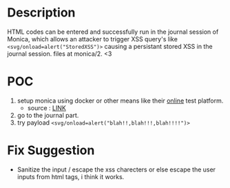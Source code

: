 # Description
HTML codes can be entered and successfully run in the journal session of Monica, which allows an attacker to trigger XSS query's like ```<svg/onload=alert("StoredXSS")>``` causing a persistant stored XSS in the journal session. 
files at monica/2.
<3

# POC
1. setup monica using docker or other means like their [online](https://app.monicahq.com) test platform. 
    * source : [LINK](https://github.com/monicahq/monica.git)
2. go to the journal part.
3. try payload ```<svg/onload=alert("blah!!,blah!!!,blah!!!!")>```

# Fix Suggestion 
* Sanitize the input / escape the xss charecters or else escape the user inputs from html tags, i think it works.
